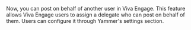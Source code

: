 Now, you can post on behalf of another user in Viva Engage. This feature allows Viva Engage users to assign a delegate who can post on behalf of them. Users can configure it through Yammer's settings section.
